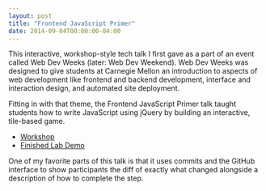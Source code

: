 ```yaml
---
layout: post
title: "Frontend JavaScript Primer"
date: 2014-09-04T00:00:00-04:00
---
```


This interactive, workshop-style tech talk I first gave as a part of an event
called Web Dev Weeks (later: Web Dev Weekend). Web Dev Weeks was designed to
give students at Carnegie Mellon an introduction to aspects of web development
like frontend and backend development, interface and interaction design, and
automated site deployment.

Fitting in with that theme, the Frontend JavaScript Primer talk taught students
how to write JavaScript using jQuery by building an interactive, tile-based
game.

- [Workshop](https://scottylabs.org/wdw/frontend/lab/)
- [Finished Lab Demo](https://scottylabs.org/wdw/frontend/demo/)

One of my favorite parts of this talk is that it uses commits and the GitHub
interface to show participants the diff of exactly what changed alongside a
description of how to complete the step.
